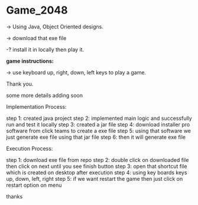 # Game_2048
-> Using Java, Object Oriented designs.

-> download that exe file 

-? install it in locally then play it.

**game instructions:**

-> use keyboard up, right, down, left keys to play a game.

Thank you.

some more details adding soon


Implementation Process:

step 1: created java project
step 2: implemented main logic and successfully run and test it locally
step 3: created a jar file 
step 4: download installer pro software from click teams to create a exe file
step 5: using that software we just generate exe file using that jar file
step 6: then it will generate exe file 


Execution Process:

step 1: download exe file from repo
step 2: double click on downloaded file then click on next until you see finish button
step 3: open that shortcut file which is created on desktop after execution
step 4: using key boards keys up, down, left, right
step 5: if we want restart the game then just click on restart option on menu

thanks
